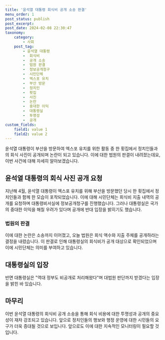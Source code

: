```yaml
---
title: '윤석열 대통령 회식비 공개 소송 판결'
menu_order: 1
post_status: publish
post_excerpt: 
post_date: 2024-02-08 22:30:47
taxonomy:
    category:
        - 사회
    post_tag:
        - 윤석열 대통령
        -  회식비
        -  공개 소송
        -  법원 판결
        -  정보공개청구
        -  시민단체
        -  엑스포 유치
        -  부산 방문
        -  정치인
        -  횟집
        -  사진
        -  논란
        -  중대한 이익
        -  대통령실
        -  투명성
        -  공개
custom_fields:
    field1: value 1
    field2: value 2
---
```


윤석열 대통령이 부산을 방문하여 엑스포 유치를 위한 활동 중 한 횟집에서 정치인들과의 회식 사진이 공개되며 논란이 되고 있습니다. 이에 대한 법원의 판결이 내려졌는데요, 이번 사건에 대해 자세히 알아보겠습니다.
## 윤석열 대통령의 회식 사진 공개 요청
지난해 4월, 윤석열 대통령이 엑스포 유치를 위해 부산을 방문했던 당시 한 횟집에서 정치인들과 함께 한 모습이 포착되었습니다. 이에 대해 시민단체는 회식비 지출 내역의 공개를 요청하며 대통령비서실에 정보공개청구를 진행했습니다. 그러나 대통령실은 국가의 중대한 이익을 해칠 우려가 있다며 공개에 반대 입장을 밝히기도 했습니다.
### 법원의 판결
이에 대한 논란은 소송까지 이어졌고, 오늘 법원은 회식 액수와 지출 주체를 공개하라는 결정을 내렸습니다. 이 판결로 인해 대통령실의 회식비가 공개 대상으로 확인되었으며 이에 시민단체는 의미를 부여하고 있습니다.
## 대통령실의 입장
반면 대통령실은 "역대 정부도 비공개로 처리해왔다"며 대법원 판단까지 받겠다는 입장을 밝힌 바 있습니다.
## 마무리
이번 윤석열 대통령의 회식비 공개 소송을 통해 회식 비용에 대한 투명성과 공개의 중요성이 재차 강조되고 있습니다. 앞으로 정치인들의 행보와 행정 운영에 대한 시민들의 요구가 더욱 증대될 것으로 보입니다. 앞으로도 이에 대한 지속적인 모니터링이 필요할 것입니다.
